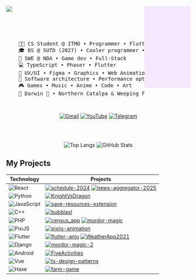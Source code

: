 
<img src="https://raw.githubusercontent.com/Far4Ru/Far4Ru/main/right-image.png" width="25%" align="right" />
<img src="https://readme-typing-svg.demolab.com?font=Source+Code+Pro&weight=600&size=72&duration=4000&pause=300&color=5e87df&center=true&vCenter=true&repeat=false&random=false&width=1300&height=120&lines=Hi,+I'm+Far4Ru+" width="70%" />
<p align="center">
<img src="https://komarev.com/ghpvc/?username=far4ru&style=flat-square&color=blue" alt=""/>
</p>
<br/>
<pre>
    🧑‍💻 CS Student @ ITMO • Programmer • Flutter Enjoyer <!-- computer science -->
    🎓 BS @ SUTD (2027) • Cooler programmer • Designer <!-- bachelor of science -->
    💼 SWE @ NDA • Game dev • Full-Stack <!-- software engineer -->
    💻 TypeScript • Phaser • Flutter
<!--    🔧 Git • Docker • VS Code • Android Studio
    📚 Babylon.js • Blender
    🎯 Clean Code • Scalable Architecture • Best Practices
    🕹️ Game Name
-->    🎨 UX/UI • Figma • Graphics • Web Animation
    📖 Software architecture • Performance optimization
    🎮 Games • Music • Anime • Code • Art
    🐾 Darwin 🐢 • Northern Catalpa & Weeping Fig 🌱
</pre>
<div align="center">


<br/>

[![Gmail](https://img.shields.io/badge/gmail-34A853)](mailto:far4ru@gmail.com)
[![YouTube](https://img.shields.io/badge/youtube-ff0000)](https://www.youtube.com/@Far4Ru)
[![Telegram](https://img.shields.io/badge/telegram-2CA5E0)](https://t.me/far4ru)

<!--[![Itch.io](https://img.shields.io/badge/itch-2CA5E0)](https://far4ru.itch.io/)-->
<!--[![Dprofile](https://img.shields.io/badge/dprofile-000000)](https://dprofile.ru/far4ru)-->

</div>

<br/>
<br/>
<p align="center">
<img  height="195" src="https://github-readme-stats.vercel.app/api/top-langs/?username=far4ru" alt="Top Langs" />
<img src="https://github-readme-stats.vercel.app/api?username=far4ru&show_icons=true" alt="GitHub Stats" />
</p>

## My Projects

<!-- icons: https://github.com/alexandresanlim/Badges4-README.md-Profile -->

| **Technology** | **Projects** |
| - | - |
| ![React](https://img.shields.io/badge/React-20232A?style=for-the-badge&logo=react&logoColor=61DAFB) | [![schedule-2024](https://img.shields.io/static/v1?style=for-the-badge&label=&message=schedule-2024&color=000605&logo=github&logoColor=FFFFFF&labelColor=000605)](https://github.com/Far4Ru/schedule-2024) [![news-aggregator-2025](https://img.shields.io/static/v1?style=for-the-badge&label=&message=news-aggregator-2025&color=000605&logo=github&logoColor=FFFFFF&labelColor=000605)](https://github.com/Far4Ru/news-aggregator-2025) |
| ![Python](https://img.shields.io/badge/Python-FFD43B?style=for-the-badge&logo=python&logoColor=blue) | [![KnightVsDragon](https://img.shields.io/static/v1?style=for-the-badge&label=&message=KnightVsDragon&color=000605&logo=github&logoColor=FFFFFF&labelColor=000605)](https://github.com/Far4Ru/KnightVsDragon) |
| ![JavaScript](https://img.shields.io/badge/JavaScript-323330?style=for-the-badge&logo=javascript&logoColor=F7DF1E) | [![save-resources-extension](https://img.shields.io/static/v1?style=for-the-badge&label=&message=save-resources-extension&color=000605&logo=github&logoColor=FFFFFF&labelColor=000605)](https://github.com/Far4Ru/save-resources-extension) |
| ![C++](https://img.shields.io/badge/C%2B%2B-00599C?style=for-the-badge&logo=c%2B%2B&logoColor=white) | [![bubblast](https://img.shields.io/static/v1?style=for-the-badge&label=&message=bubblast&color=000605&logo=github&logoColor=FFFFFF&labelColor=000605)](https://github.com/Far4Ru/bubblast) |
| ![PHP](https://img.shields.io/badge/PHP-777BB4?style=for-the-badge&logo=php&logoColor=white) | [![census_app](https://img.shields.io/static/v1?style=for-the-badge&label=&message=census_app&color=000605&logo=github&logoColor=FFFFFF&labelColor=000605)](https://github.com/Far4Ru/census_app) [![mordor-magic](https://img.shields.io/static/v1?style=for-the-badge&label=&message=mordor-magic&color=000605&logo=github&logoColor=FFFFFF&labelColor=000605)](https://github.com/Far4Ru/mordor-magic) |
| ![PixiJS](https://img.shields.io/badge/pixi%20js-8A2BE2?style=for-the-badge) | [![pixijs-animation](https://img.shields.io/static/v1?style=for-the-badge&label=&message=pixijs-animation&color=000605&logo=github&logoColor=FFFFFF&labelColor=000605)](https://github.com/Far4Ru/pixijs-animation) |
| ![Flutter](https://img.shields.io/badge/Flutter-02569B?style=for-the-badge&logo=flutter&logoColor=white) | [![flutter-aniu](https://img.shields.io/static/v1?style=for-the-badge&label=&message=flutter-aniu&color=000605&logo=github&logoColor=FFFFFF&labelColor=000605)](https://github.com/Far4Ru/flutter-aniu) [![WeatherApp2021](https://img.shields.io/static/v1?style=for-the-badge&label=&message=WeatherApp2021&color=000605&logo=github&logoColor=FFFFFF&labelColor=000605)](https://github.com/Far4Ru/WeatherApp2021) |
| ![Django](https://img.shields.io/badge/Django-092E20?style=for-the-badge&logo=django&logoColor=green) | [![mordor-magic-2](https://img.shields.io/static/v1?style=for-the-badge&label=&message=mordor-magic-2&color=000605&logo=github&logoColor=FFFFFF&labelColor=000605)](https://github.com/Far4Ru/mordor-magic-2) |
| ![Android](https://img.shields.io/badge/Android-3DDC84?style=for-the-badge&logo=android&logoColor=white) | [![FiveActivities](https://img.shields.io/static/v1?style=for-the-badge&label=&message=FiveActivities&color=000605&logo=github&logoColor=FFFFFF&labelColor=000605)](https://github.com/Far4Ru/FiveActivities) |
| ![Vue](	https://img.shields.io/badge/Vue%20js-35495E?style=for-the-badge&logo=vuedotjs&logoColor=4FC08D) | [![ts-design-patterns](https://img.shields.io/static/v1?style=for-the-badge&label=&message=ts-design-patterns&color=000605&logo=github&logoColor=FFFFFF&labelColor=000605)](https://github.com/Far4Ru/ts-design-patterns) |
| ![Haxe](https://img.shields.io/badge/Haxe-EA8220?style=for-the-badge&logo=haxe&logoColor=FFF&labelColor=EA8220) | [![farm-game](https://img.shields.io/static/v1?style=for-the-badge&label=&message=farm-game&color=000605&logo=github&logoColor=FFFFFF&labelColor=000605)](https://github.com/Far4Ru/farm-game) |

